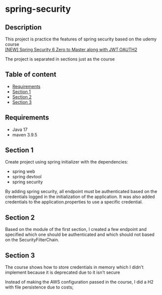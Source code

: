 # spring-security

## Description

This project is practice the features of spring security based on the udemy course  
[[NEW] Spring Security 6 Zero to Master along with JWT,OAUTH2](https://www.udemy.com/course/spring-security-zero-to-master/)

The project is separated in sections just as the course 


## Table of content

- [Requirements](#requirements)
- [Section 1](#section-1)
- [Section 2](#section-2)
- [Section 3](#section-3)

## Requirements

- Java 17
- maven 3.9.5

## Section 1

Create project using spring initializer with the dependencies:

 - spring web
 - spring devtool
 - spring security

By adding spring security, all endpoint must be authenticated based on the credentials logged in the initialization of the application.
It was also added credentials to the application.properties to use a specific credential.

## Section 2

Based on the module of the first section, I created a few endpoint and specified which one should be authenticated and which should not based on the SecurityFilterChain.

## Section 3

The course shows how to store credentials in memory which I didn't implement because it is deprecated due to it isn't secure

Instead of making the AWS configuration passed in the course, I did a H2 with file persistence due to costs; 



